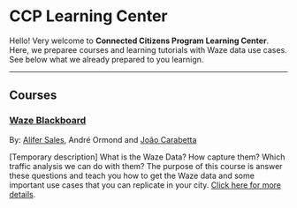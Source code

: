 # CCP Learning Center

Hello! Very welcome to **Connected Citizens Program Learning Center**. Here, we preparee courses and learning tutorials with Waze data use cases. See below what we already prepared to you learnign.

---

## Courses

### [Waze Blackboard](blackboard)
By: [Alifer Sales](https://github.com/AliferSales), André Ormond and [João Carabetta](@https://github.com/JoaoCarabetta)

[Temporary description] What is the Waze Data? How capture them? Which traffic analysis we can do with them? The purpose of this course is answer these questions and teach you how to get the Waze data and some important use cases that you can replicate in your city. [Click here for more details](blackboard).
